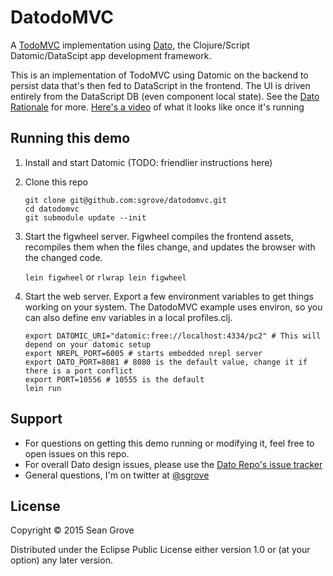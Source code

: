 # DatodoMVC

A [TodoMVC](http://todomvc.com/) implementation using [Dato](https://github.com/sgrove/dato), the Clojure/Script Datomic/DataScipt app development framework.

This is an implementation of TodoMVC using Datomic on the backend to persist data that's then fed to DataScript in the frontend. The UI is driven entirely from the DataScript DB (even component local state). See the [Dato Rationale](https://github.com/sgrove/dato#rationale) for more. [Here's a video](https://www.youtube.com/watch?v=7bAdBXfZtZU) of what it looks like once it's running

## Running this demo

1. Install and start Datomic (TODO: friendlier instructions here)

2. Clone this repo

    ```
    git clone git@github.com:sgrove/datodomvc.git
    cd datodomvc
    git submodule update --init
    ```

3. Start the figwheel server. Figwheel compiles the frontend assets, recompiles them when the files change, and updates the browser with the changed code.

   `lein figwheel` or `rlwrap lein figwheel`

4. Start the web server. Export a few environment variables to get things working on your system. The DatodoMVC example uses environ, so you can also define env variables in a local profiles.clj.

    ```
    export DATOMIC_URI="datomic:free://localhost:4334/pc2" # This will depend on your datomic setup
    export NREPL_PORT=6005 # starts embedded nrepl server
    export DATO_PORT=8081 # 8080 is the default value, change it if there is a port conflict
    export PORT=10556 # 10555 is the default
    lein run
    ```

## Support

 * For questions on getting this demo running or modifying it, feel free to open issues on this repo.
 * For overall Dato design issues, please use the [Dato Repo's issue tracker](https://github.com/sgrove/dato/issues)
 * General questions, I'm on twitter at [@sgrove](https://twitter.com/sgrove)

## License

Copyright © 2015 Sean Grove

Distributed under the Eclipse Public License either version 1.0 or (at
your option) any later version.
